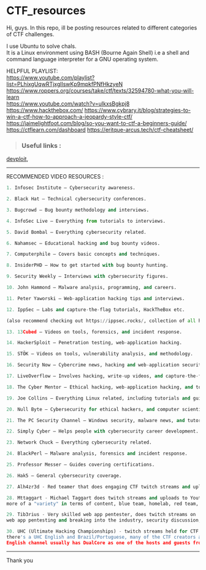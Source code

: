 # CTF_resources
Hi, guys. In this repo, ill be posting resources related to different categories of CTF challenges.  

I use Ubuntu to solve chals.   
It is a Linux environment using BASH (Bourne Again Shell) i.e a shell and command language interpreter for a GNU operating system.

HELPFUL PLAYLIST:   
https://www.youtube.com/playlist?list=PLhixgUqwRTjxglIswKp9mpkfPNfHkzyeN  
https://www.roppers.org/courses/take/ctf/texts/32594780-what-you-will-learn  
https://www.youtube.com/watch?v=uIkxsBgkpj8  
https://www.hackthebox.com/
https://www.cybrary.it/blog/strategies-to-win-a-ctf-how-to-approach-a-jeopardy-style-ctf/
https://jaimelightfoot.com/blog/so-you-want-to-ctf-a-beginners-guide/
https://ctflearn.com/dashboard
https://eritque-arcus.tech/ctf-cheatsheet/

> ### Useful links :

[devploit](https://github.com/devploit/awesome-ctf-resources),  

---
RECOMMENDED VIDEO RESOURCES : 

```py
1. Infosec Institute — Cybersecurity awareness.

2. Black Hat — Technical cybersecurity conferences.

3. Bugcrowd — Bug bounty methodology and interviews.

4. InfoSec Live — Everything from tutorials to interviews.

5. David Bombal — Everything cybersecurity related.

6. Nahamsec — Educational hacking and bug bounty videos.

7. Computerphile — Covers basic concepts and techniques.

8. InsiderPHD — How to get started with bug bounty hunting.

9. Security Weekly — Interviews with cybersecurity figures.

10. John Hammond — Malware analysis, programming, and careers.

11. Peter Yaworski — Web-application hacking tips and interviews.

12. IppSec — Labs and capture-the-flag tutorials, HackTheBox etc.

(also recommend checking out https://ippsec.rocks/, collection of all his walkthroughs and you can search topics)

13. 13Cubed — Videos on tools, forensics, and incident response.

14. HackerSploit — Penetration testing, web-application hacking.

15. STÖK — Videos on tools, vulnerability analysis, and methodology.

16. Security Now — Cybercrime news, hacking and web-application security.

17. LiveOverflow — Involves hacking, write-up videos, and capture-the-flags.

18. The Cyber Mentor — Ethical hacking, web-application hacking, and tools.

19. Joe Collins — Everything Linux related, including tutorials and guides.

20. Null Byte — Cybersecurity for ethical hackers, and computer scientists.

21. The PC Security Channel — Windows security, malware news, and tutorials.

22. Simply Cyber — Helps people with cybersecurity career development.

23. Network Chuck — Everything cybersecurity related.

24. BlackPerl — Malware analysis, forensics and incident response.

25. Professor Messer — Guides covering certifications.

26. Hak5 — General cybersecurity coverage.

27. Alh4zr3d - Red teamer that does engaging CTF twitch streams and uploads to Youtube as well

28. Mttaggart - Michael Taggart does twitch streams and uploads to Youtube as well, 
more of a "variety" in terms of content, blue team, homelab, red team, coding, etc. 

29. Tib3rius - Very skilled web app pentester, does twitch streams on 
web app pentesting and breaking into the industry, security discussion, etc. 

30. UHC (Ultimate Hacking Championships) - twitch streams held for CTF competitions (usually Sundays in the evening EST),
there's a UHC English and Brazil/Portuguese, many of the CTF creators and hosts are Brazil-based/Portuguese, 
English channel usually has DualCore as one of the hosts and guests from all around the world in security.
```

---

Thank you
